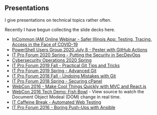 
## Presentations

I give presentations on technical topics rather often. 

Recently I have begun collecting the slide decks here.

- [InCommon IAM Online Webinar - Safer Illinois App: Testing, Tracing, Access in the Face of COVID-19](http://incommon.org/wp-content/uploads/2020/11/IAM-Online-November-2020.pdf) 
- [PowerShell Users Group 2020 July 8 - Pester with GitHub Actions](PUG2020Summer_Git.html#1)
- [IT Pro Forum 2020 Spring - Putting the Security in SecDevOps](ITProForum2020Spring.html#1)
- [Cybersecurity Operations 2020 Spring](SecOps2020Spring.html)
- [IT Pro Forum 2019 Fall - Practical Git Tips and Tricks](ITProForum2019Fall.html#1)
- [IT Pro Forum 2019 Spring - Advanced Git](ITProForum2019Spring.html#1)
- [IT Pro Forum 2018 Fall - Undoing Mistakes with Git](ITProForum2018Fall.html)
- [IT Pro Forum 2018 Spring - Securing cPanel](ITProForum2018.html)
- [WebCon 2016 - Make Cool Things Quickly with MVC and React.js](WebCon2016.html)
- [WebCon 2016 Tech Demo: Fish Bowl](fishbowl.html) - View source to watch the Document Object Modeal (DOM) change in real time.
- [IT Caffeine Break - Automated Web Testing](AutomatedWebTesting2017.html)
- [IT Pro Forum 2016 - Boring Push-Ups with Ansible](ITProForum2016.html)
